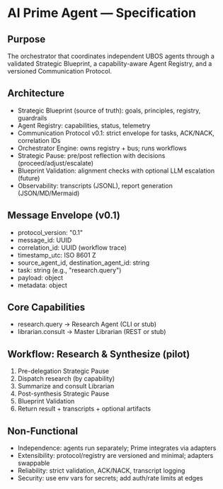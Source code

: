 # AI Prime Agent — Specification

## Purpose
The orchestrator that coordinates independent UBOS agents through a validated Strategic Blueprint, a capability-aware Agent Registry, and a versioned Communication Protocol.

## Architecture
- Strategic Blueprint (source of truth): goals, principles, registry, guardrails
- Agent Registry: capabilities, status, telemetry
- Communication Protocol v0.1: strict envelope for tasks, ACK/NACK, correlation IDs
- Orchestrator Engine: owns registry + bus; runs workflows
- Strategic Pause: pre/post reflection with decisions (proceed/adjust/escalate)
- Blueprint Validation: alignment checks with optional LLM escalation (future)
- Observability: transcripts (JSONL), report generation (JSON/MD/Mermaid)

## Message Envelope (v0.1)
- protocol_version: "0.1"
- message_id: UUID
- correlation_id: UUID (workflow trace)
- timestamp_utc: ISO 8601 Z
- source_agent_id, destination_agent_id: string
- task: string (e.g., "research.query")
- payload: object
- metadata: object

## Core Capabilities
- research.query → Research Agent (CLI or stub)
- librarian.consult → Master Librarian (REST or stub)

## Workflow: Research & Synthesize (pilot)
1. Pre-delegation Strategic Pause
2. Dispatch research (by capability)
3. Summarize and consult Librarian
4. Post-synthesis Strategic Pause
5. Blueprint Validation
6. Return result + transcripts + optional artifacts

## Non-Functional
- Independence: agents run separately; Prime integrates via adapters
- Extensibility: protocol/registry are versioned and minimal; adapters swappable
- Reliability: strict validation, ACK/NACK, transcript logging
- Security: use env vars for secrets; add auth/rate limits at edges

